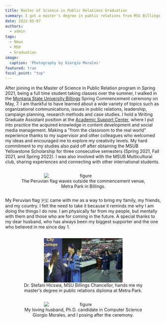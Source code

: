 ```yaml
---
title: Master of Science in Public Relations Graduation
summary: I got a master's degree in public relations from MSU Billings
date: 2022-05-07
authors:
  - admin
tags:
  - News
  - MSU
  - Graduation
image:
  caption: 'Photography by Giorgio Morales'
featured: true
focal_point: "top"
---
```


After joining in the Master of Science in Public Relation program in Spring 2021, being a full time student taking classes over the summer, I walked in the [Montana State University Billings](https://www.msubillings.edu/) Spring Commencement ceremony on May, 7.
I am thankful to have learned about a wide variety of topics such as organizational communications, issues in public relations, leadership, campaign planning, research methods and case studies.
I hold a Writing Graduate Assistant position at the [Academic Support Center](https://www.msubillings.edu/asc/), where I put into practice the acquired knowledge in content development and social media management. Making a "from the classroom to the real world" experience thanks to my supervisor and other colleagues who welcomed my ideas and encouraged me to explore my creativity levels.
My hard commitment to my studies also paid off after obtaining the MSUB Yellowstone Scholarship for three consecutive semesters (Spring 2021, Fall 2021, and Spring 2022). I was also involved with the MSUB Multicultural club, sharing experiences and connecting with other international students.

<div style="display: flex; justify-content: center;">
  <figure style="text-align: center;">
    <img src="4.jpg" alt="figure" width="60%" style="margin-left: auto; margin-right: auto; display: block;">
    <figcaption>The Peruvian flag waves outside the commencement venue, Metra Park in Billings.</figcaption>
  </figure>
</div>

My Peruvian flag 🇵🇪 came with me as a way to bring my family, my friends, and my country. I felt the need to take it because it reminds me why I am doing the things I do now. I am physically far from my people, but mentally with them and those who are for coming in the future.
A special thanks to my dear husband, who has always been my biggest supporter and the one who believed in me since day 1.

<div style="display: flex; justify-content: center;">
  <figure style="text-align: center;">
    <img src="b.png" alt="figure" width="60%" style="margin-left: auto; margin-right: auto; display: block;">
    <figcaption>Dr. Stefani Hicswa, MSU Billings Chancellor, hands me my master's degree in public relations diploma at Metra Park.</figcaption>
  </figure>
</div>

<div style="display: flex; justify-content: center;">
  <figure style="text-align: center;">
    <img src="5.jpg" alt="figure" width="60%" style="margin-left: auto; margin-right: auto; display: block;">
    <figcaption>My loving husband, Ph.D. candidate in Computer Science Giorgio Morales, and I posing after the ceremony.</figcaption>
  </figure>
</div>

